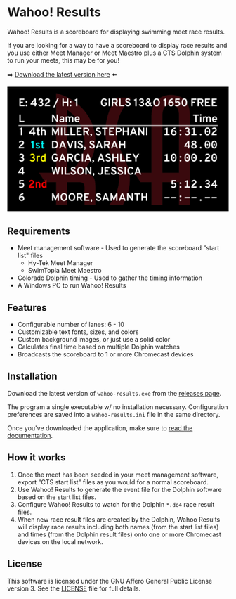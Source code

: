 # Wahoo! Results

Wahoo! Results is a scoreboard for displaying swimming meet race results.

If you are looking for a way to have a scoreboard to display race results and
you use either Meet Manager or Meet Maestro plus a CTS Dolphin system to run
your meets, this may be for you!

:arrow_right: [Download the latest version
here](https://github.com/JohnStrunk/wahoo-results/releases/latest) :arrow_left:

![Example scoreboard](docs/media/demo1.png)

## Requirements

- Meet management software - Used to generate the scoreboard "start list" files
  - Hy-Tek Meet Manager
  - SwimTopia Meet Maestro
- Colorado Dolphin timing - Used to gather the timing information
- A Windows PC to run Wahoo! Results

## Features

- Configurable number of lanes: 6 - 10
- Customizable text fonts, sizes, and colors
- Custom background images, or just use a solid color
- Calculates final time based on multiple Dolphin watches
- Broadcasts the scoreboard to 1 or more Chromecast devices

## Installation

Download the latest version of `wahoo-results.exe` from the [releases
page](https://github.com/JohnStrunk/wahoo-results/releases).

The program a single executable w/ no installation necessary. Configuration
preferences are saved into a `wahoo-results.ini` file in the same directory.

Once you've downloaded the application, make sure to [read the documentation](https://wahoo-results.readthedocs.io/).

## How it works

1. Once the meet has been seeded in your meet management software, export "CTS
   start list" files as you would for a normal scoreboard.
2. Use Wahoo! Results to generate the event file for the Dolphin software
   based on the start list files.
3. Configure Wahoo! Results to watch for the Dolphin `*.do4` race result
   files.
4. When new race result files are created by the Dolphin, Wahoo Results will
   display race results including both names (from the start list files) and
   times (from the Dolphin result files) onto one or more Chromecast devices
   on the local network.

## License

This software is licensed under the GNU Affero General Public License version
3. See the [LICENSE](LICENSE) file for full details.

